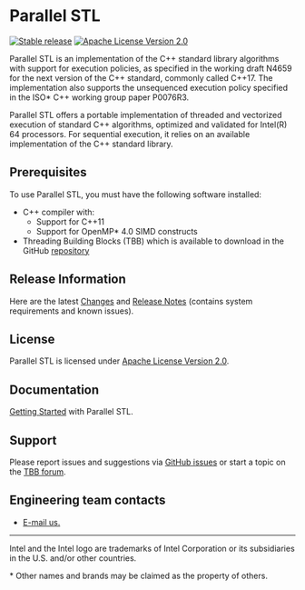 # Parallel STL 
[![Stable release](https://img.shields.io/badge/version-20181109-green.svg)](https://github.com/intel/parallelstl/releases/tag/20181109)
[![Apache License Version 2.0](https://img.shields.io/badge/license-Apache_2.0-green.svg)](LICENSE)

Parallel STL is an implementation of the C++ standard library algorithms with support for execution policies, 
as specified in the working draft N4659 for the next version of the C++ standard, commonly called C++17. 
The implementation also supports the unsequenced execution policy specified in the ISO* C++ working group paper P0076R3.

Parallel STL offers a portable implementation of threaded and vectorized execution of standard C++ algorithms, optimized and validated for Intel(R) 64 processors.
For sequential execution, it relies on an available implementation of the C++ standard library.

## Prerequisites
To use Parallel STL, you must have the following software installed:
* C++ compiler with:
  * Support for C++11
  * Support for OpenMP* 4.0 SIMD constructs
* Threading Building Blocks (TBB) which is available to download in the GitHub [repository](https://github.com/01org/tbb/)

## Release Information
Here are the latest [Changes](CHANGES) and [Release Notes](doc/Release_Notes.txt) (contains system requirements and known issues).

## License
Parallel STL is licensed under [Apache License Version 2.0](LICENSE).

## Documentation
[Getting Started](https://software.intel.com/en-us/get-started-with-pstl) with Parallel STL.

## Support
Please report issues and suggestions via
[GitHub issues](https://github.com/intel/parallelstl/issues) or start a topic on the
[TBB forum](http://software.intel.com/en-us/forums/intel-threading-building-blocks/).

## Engineering team contacts
* [E-mail us.](mailto:inteltbbdevelopers@intel.com)

------------------------------------------------------------------------
Intel and the Intel logo are trademarks of Intel Corporation or its subsidiaries in the U.S. and/or other countries.

\* Other names and brands may be claimed as the property of others.
